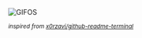 <div align="justify">
<picture>
    <source media="(prefers-color-scheme: dark)" srcset="https://i.ibb.co/m5bSbhcX/output-gif.gif">
    <source media="(prefers-color-scheme: light)" srcset="https://i.ibb.co/m5bSbhcX/output-gif.gif">
    <img alt="GIFOS" src="https://i.ibb.co/m5bSbhcX/output-gif.gif">
</picture>

<sub><i>inspired from [x0rzavi/github-readme-terminal](https://github.com/x0rzavi/github-readme-terminal)</i></sub>

</div>

<!-- Image deletion URL: https://ibb.co/chkxk2rC/25c08d6c85fb1549665df523d50a4d79 -->